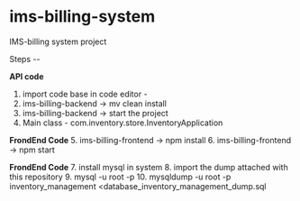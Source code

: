 # ims-billing-system
IMS-billing system project 


Steps --

**API code**
1. import code base in code editor -
2. ims-billing-backend -> mv clean install
3. ims-billing-backend -> start the project
4. Main class - com.inventory.store.InventoryApplication

**FrondEnd Code**
5. ims-billing-frontend -> npm install
6. ims-billing-frontend -> npm start


**FrondEnd Code**
7. install mysql in system
8. import the dump attached with this repository
9. mysql -u root -p
10. mysqldump -u root -p inventory_management <database_inventory_management_dump.sql
